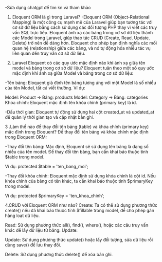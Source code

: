 -Sửa dụng chatgpt để tìm kn và tham khảo
1. Eloquent ORM là gì trong Laravel?
-Eloquent ORM (Object-Relational Mapping) là một công cụ mạnh mẽ của Laravel giúp bạn tương tác với cơ sở dữ liệu bằng cách sử dụng các đối tượng PHP thay vì viết các truy vấn SQL trực tiếp. Eloquent ánh xạ các bảng trong cơ sở dữ liệu thành các Model trong Laravel, giúp thao tác CRUD (Create, Read, Update, Delete) trở nên dễ dàng hơn. Eloquent cho phép bạn định nghĩa các mối quan hệ (relationship) giữa các bảng, và nó tự động hóa nhiều tác vụ liên quan đến truy vấn cơ sở dữ liệu.

2. Laravel Eloquent có các quy ước mặc định nào khi ánh xạ giữa tên model và bảng trong cơ sở dữ liệu?
Eloquent tuân theo một số quy ước mặc định khi ánh xạ giữa Model và bảng trong cơ sở dữ liệu:

-Tên bảng: Eloquent giả định tên bảng tương ứng với một Model là số nhiều của tên Model, tất cả viết thường. Ví dụ:

Model: Product -> Bảng: products
Model: Category -> Bảng: categories
Khóa chính: Eloquent mặc định tên khóa chính (primary key) là id.

-Dấu thời gian: Eloquent tự động sử dụng hai cột created_at và updated_at để quản lý thời gian tạo và cập nhật bản ghi.

3 .Làm thế nào để thay đổi tên bảng (table) và khóa chính (primary key) mặc định trong Eloquent?
Để thay đổi tên bảng và khóa chính mặc định trong Eloquent ORM:

-Thay đổi tên bảng: Mặc định, Eloquent sẽ sử dụng tên bảng là dạng số nhiều của tên model. Để thay đổi tên bảng, bạn cần khai báo thuộc tính $table trong model.

Ví dụ:
protected $table = 'ten_bang_moi';

-Thay đổi khóa chính: Eloquent mặc định sử dụng khóa chính là cột id. Nếu khóa chính của bảng có tên khác, ta cần khai báo thuộc tính $primaryKey trong model.

Ví dụ:
protected $primaryKey = 'ten_khoa_chinh';

4.CRUD với Eloquent ORM như nào?
Create:
Ta có thể sử dụng phương thức create() nếu đã khai báo thuộc tính $fillable trong model, để cho phép gán hàng loạt dữ liệu.

Read:
Sử dụng phương thức all(), find(), where(), hoặc các câu truy vấn khác để lấy dữ liệu từ bảng.
Update:

Update:
Sử dụng phương thức update() hoặc lấy đối tượng, sửa dữ liệu rồi dùng save() để lưu thay đổi.

Delete:
Sử dụng phương thức delete() để xóa bản ghi.